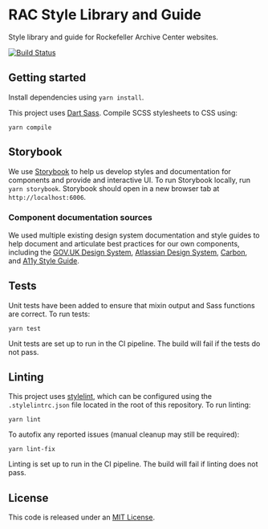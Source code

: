# RAC Style Library and Guide
Style library and guide for Rockefeller Archive Center websites.

[![Build Status](https://travis-ci.org/RockefellerArchiveCenter/styles.svg?branch=base)](https://travis-ci.org/RockefellerArchiveCenter/styles)

## Getting started
Install dependencies using `yarn install`.

This project uses [Dart Sass](https://sass-lang.com/dart-sass). Compile SCSS stylesheets to CSS using:
```
yarn compile
```

## Storybook
We use [Storybook](https://storybook.js.org/) to help us develop styles and documentation for components and provide and interactive UI. To run Storybook locally, run `yarn storybook`. Storybook should open in a new browser tab at `http://localhost:6006`.

### Component documentation sources
We used multiple existing design system documentation and style guides to help document and articulate best practices for our own components, including the [GOV.UK Design System](https://design-system.service.gov.uk/), [Atlassian Design System](https://atlassian.design/), [Carbon](https://www.carbondesignsystem.com/), and [A11y Style Guide](https://a11y-style-guide.com/style-guide/).

## Tests
Unit tests have been added to ensure that mixin output and Sass functions are correct. To run tests:
```
yarn test
```

Unit tests are set up to run in the CI pipeline. The build will fail if the tests do not pass.

## Linting
This project uses [stylelint](https://stylelint.io/), which can be configured using the `.stylelintrc.json` file located in the root of this repository. To run linting:
```
yarn lint
```

To autofix any reported issues (manual cleanup may still be required):
```
yarn lint-fix
```

Linting is set up to run in the CI pipeline. The build will fail if linting does not pass.

## License
This code is released under an [MIT License](LICENSE).
